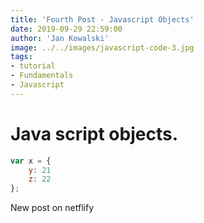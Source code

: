 ```yaml
---
title: 'Fourth Post - Javascript Objects'
date: 2019-09-29 22:59:00
author: 'Jan Kowalski'
image: ../../images/javascript-code-3.jpg
tags:
- tutorial
- Fundamentals
- Javascript
---
```


# Java script objects.

```javascript
var x = {
    y: 21
    z: 22
};
```

New post on netflify